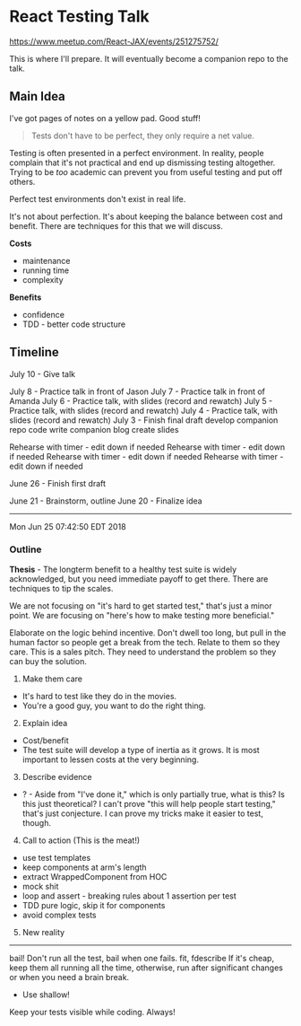 # React Testing Talk

https://www.meetup.com/React-JAX/events/251275752/

This is where I'll prepare.  It will eventually become a companion repo to the
talk.


## Main Idea

I've got pages of notes on a yellow pad.  Good stuff!

> Tests don't have to be perfect, they only require a net value.


Testing is often presented in a perfect environment.  In reality, people
complain that it's not practical and end up dismissing testing altogether.
Trying to be _too_ academic can prevent you from useful testing and put off
others.

Perfect test environments don't exist in real life.

It's not about perfection.  It's about keeping the balance between cost and
benefit.  There are techniques for this that we will discuss.

**Costs**
* maintenance
* running time
* complexity

**Benefits**
* confidence
* TDD - better code structure


## Timeline

July 10 - Give talk

July 8 - Practice talk in front of Jason
July 7 - Practice talk in front of Amanda
July 6 - Practice talk, with slides (record and rewatch)
July 5 - Practice talk, with slides (record and rewatch)
July 4 - Practice talk, with slides (record and rewatch)
July 3 - Finish final draft
	develop companion repo code
	write companion blog
	create slides

  Rehearse with timer - edit down if needed
  Rehearse with timer - edit down if needed
  Rehearse with timer - edit down if needed
  Rehearse with timer - edit down if needed

June 26 - Finish first draft

June 21 - Brainstorm, outline
June 20 - Finalize idea

---
Mon Jun 25 07:42:50 EDT 2018


### Outline

**Thesis** - The longterm benefit to a healthy test suite is widely
acknowledged, but you need immediate payoff to get there.  There are techniques
to tip the scales.

We are not focusing on "it's hard to get started test," that's just a minor
point.  We are focusing on "here's how to make testing more beneficial."


Elaborate on the logic behind incentive.  Don't dwell too long, but pull in the
human factor so people get a break from the tech.  Relate to them so they care.
This is a sales pitch.  They need to understand the problem so they can buy the
solution.


1. Make them care
* It's hard to test like they do in the movies.
* You're a good guy, you want to do the right thing.

2. Explain idea
* Cost/benefit
* The test suite will develop a type of inertia as it grows.  It is most
  important to lessen costs at the very beginning.

3. Describe evidence
* ? - Aside from "I've done it," which is only partially true, what is this?
  Is this just theoretical?  I can't prove "this will help people start
  testing," that's just conjecture.  I can prove my tricks make it easier to
  test, though.

4. Call to action (This is the meat!)
* use test templates
* keep components at arm's length
* extract WrappedComponent from HOC
* mock shit
* loop and assert - breaking rules about 1 assertion per test
* TDD pure logic, skip it for components
* avoid complex tests

5. New reality


----


bail!  Don't run all the test, bail when one fails.
fit, fdescribe
If it's cheap, keep them all running all the time, otherwise, run after
significant changes or when you need a brain break.
* Use shallow!

Keep your tests visible while coding.  Always!
